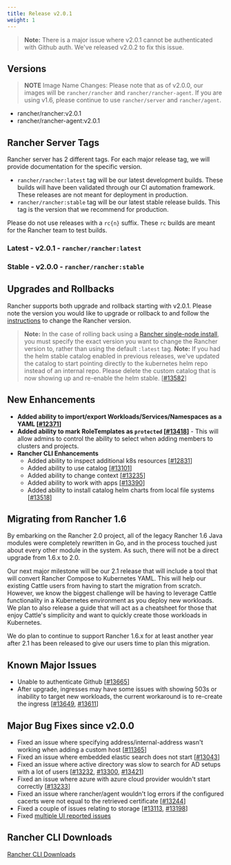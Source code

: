 ```yaml
---
title: Release v2.0.1
weight: 1
---
```


> **Note:** There is a major issue where v2.0.1 cannot be authenticated with Github auth. We've released v2.0.2 to fix this issue. 

## Versions

> **NOTE** Image Name Changes: Please note that as of v2.0.0, our images will be `rancher/rancher` and `rancher/rancher-agent`. If you are using v1.6, please continue to use `rancher/server` and `rancher/agent`.

- rancher/rancher:v2.0.1
- rancher/rancher-agent:v2.0.1

## Rancher Server Tags

Rancher server has 2 different tags. For each major release tag, we will provide documentation for the specific version.

- `rancher/rancher:latest` tag will be our latest development builds. These builds will have been validated through our CI automation framework. These releases are not meant for deployment in production.
- `rancher/rancher:stable` tag will be our latest stable release builds. This tag is the version that we recommend for production.  

Please do not use releases with a `rc{n}` suffix. These `rc` builds are meant for the Rancher team to test builds.

### Latest - v2.0.1 - `rancher/rancher:latest`

### Stable - v2.0.0 - `rancher/rancher:stable`

## Upgrades and Rollbacks

Rancher supports both upgrade and rollback starting with v2.0.1.  Please note the version you would like to upgrade or rollback to and follow the [instructions](https://www.cnrancher.com/docs/rancher/v2.x/cn/upgrades/) to change the Rancher version.

> **Note:** In the case of rolling back using a [Rancher single-node install](https://www.cnrancher.com/docs/rancher/v2.x/cn/installation/server-installation/single-node-install/), you must specify the exact version you want to change the Rancher version to, rather than using the default `:latest` tag.
> **Note:** If you had the helm stable catalog enabled in previous releases, we've updated the catalog to start pointing directly to the kubernetes helm repo instead of an internal repo. Please delete the custom catalog that is now showing up and re-enable the helm stable. [[#13582](https://github.com/rancher/rancher/issues/13582)]

## New Enhancements

- **Added ability to import/export Workloads/Services/Namespaces as a YAML [[#12371](https://github.com/rancher/rancher/issues/12371)]**
- **Added ability to mark RoleTemplates as `protected` [[#13418](https://github.com/rancher/rancher/issues/13418)]** - This will allow admins to control the ability to select when adding members to clusters and projects.
- **Rancher CLI Enhancements**  
  - Added ability to inspect additional k8s resources [[#12831](https://github.com/rancher/rancher/issues/12831)]
  - Added ability to use catalog [[#13101](https://github.com/rancher/rancher/issues/13101)]
  - Added ability to change context [[#13235](https://github.com/rancher/rancher/issues/13235)]
  - Added ability to work with apps [[#13390](https://github.com/rancher/rancher/issues/13390)]
  - Added ability to install catalog helm charts from local file systems [[#13518](https://github.com/rancher/rancher/issues/13518)]

## Migrating from Rancher 1.6

By embarking on the Rancher 2.0 project, all of the legacy Rancher 1.6 Java modules were completely rewritten in Go, and in the process touched just about every other module in the system. As such, there will not be a direct upgrade  from 1.6.x to 2.0.  

Our next major milestone will be our 2.1 release that will include a tool that will convert Rancher Compose to Kubernetes YAML.  This will help our existing Cattle users from having to start the migration from scratch.  However, we know the biggest challenge will be having to leverage Cattle functionality in a Kubernetes environment as you deploy new workloads.  We plan to also release a guide that will act as a cheatsheet for those that enjoy Cattle's simplicity and want to quickly create those workloads in Kubernetes. 

We do plan to continue to support Rancher 1.6.x for at least another year after 2.1 has been released to give our users time to plan this migration.

## Known Major Issues

- Unable to authenticate Github [[#13665](https://github.com/rancher/rancher/issues/13665)]
- After upgrade, ingresses may have some issues with showing 503s or inability to target new workloads, the current workaround is to re-create the ingress [[#13649](https://github.com/rancher/rancher/issues/13649), [#13611](https://github.com/rancher/rancher/issues/13611)]

## Major Bug Fixes since v2.0.0

- Fixed an issue where specifying address/internal-address wasn't working when adding a custom host [[#11365](https://github.com/rancher/rancher/issues/11365)]
- Fixed an issue where embedded elastic search does not start [[#13043](https://github.com/rancher/rancher/issues/13043)]
- Fixed an issue where active directory was slow to search for AD setups with a lot of users [[#13232](https://github.com/rancher/rancher/issues/13232), [#13300](https://github.com/rancher/rancher/issues/13300), [#13421](https://github.com/rancher/rancher/issues/13421)]
- Fixed an issue where azure with azure cloud provider wouldn't start correctly [[#13233](https://github.com/rancher/rancher/issues/13233)]
- Fixed an issue where rancher/agent wouldn't log errors if the configured cacerts were not equal to the retrieved certificate [[#13244](https://github.com/rancher/rancher/issues/13244)]
- Fixed a couple of issues relating to storage [[#13113](https://github.com/rancher/rancher/issues/13113), [#13198](https://github.com/rancher/rancher/issues/13198)]
- Fixed [multiple UI reported issues](https://github.com/rancher/rancher/issues?q=is%3Aissue+milestone%3Av2.0.1+is%3Aclosed+label%3Aarea%2Fui)

## Rancher CLI Downloads

[Rancher CLI Downloads](https://github.com/rancher/cli/releases/tag/v2.0.1)